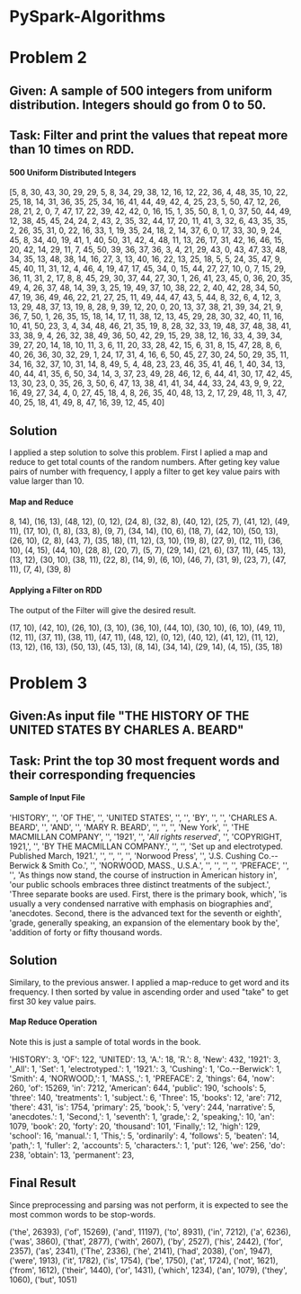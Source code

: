 # PySpark-Algorithms

# Problem 2
## Given: A sample of 500 integers from uniform distribution. Integers should go from 0 to 50. 
## Task: Filter and print the values that repeat more than 10 times on RDD.

#### 500 Uniform Distributed Integers

[5, 8, 30, 43, 30, 29, 29, 5, 8, 34, 29, 38, 12, 16, 12, 22, 36, 4, 48, 35, 10, 22, 25, 18, 14, 31, 36, 35, 25, 34, 16, 41, 44, 49, 42, 4, 25, 23, 5, 50, 47, 12, 26, 28, 21, 2, 0, 7, 47, 17, 22, 39, 42, 42, 0, 16, 15, 1, 35, 50, 8, 1, 0, 37, 50, 44, 49, 12, 38, 45, 45, 24, 24, 2, 43, 2, 35, 32, 44, 17, 20, 11, 41, 3, 32, 6, 43, 35, 35, 2, 26, 35, 31, 0, 22, 16, 33, 1, 19, 35, 24, 18, 2, 14, 37, 6, 0, 17, 33, 30, 9, 24, 45, 8, 34, 40, 19, 41, 1, 40, 50, 31, 42, 4, 48, 11, 13, 26, 17, 31, 42, 16, 46, 15, 20, 42, 14, 29, 11, 7, 45, 50, 39, 36, 37, 36, 3, 4, 21, 29, 43, 0, 43, 47, 33, 48, 34, 35, 13, 48, 38, 14, 16, 27, 3, 13, 40, 16, 22, 13, 25, 18, 5, 5, 24, 35, 47, 9, 45, 40, 11, 31, 12, 4, 46, 4, 19, 47, 17, 45, 34, 0, 15, 44, 27, 27, 10, 0, 7, 15, 29, 36, 11, 31, 2, 17, 8, 8, 45, 29, 30, 37, 44, 27, 30, 1, 26, 41, 23, 45, 0, 36, 20, 35, 49, 4, 26, 37, 48, 14, 39, 3, 25, 19, 49, 37, 10, 38, 22, 2, 40, 42, 28, 34, 50, 47, 19, 36, 49, 46, 22, 21, 27, 25, 11, 49, 44, 47, 43, 5, 44, 8, 32, 6, 4, 12, 3, 13, 29, 48, 37, 13, 19, 8, 28, 9, 39, 12, 20, 0, 20, 13, 37, 38, 21, 39, 34, 21, 9, 36, 7, 50, 1, 26, 35, 15, 18, 14, 17, 11, 38, 12, 13, 45, 29, 28, 30, 32, 40, 11, 16, 10, 41, 50, 23, 3, 4, 34, 48, 46, 21, 35, 19, 8, 28, 32, 33, 19, 48, 37, 48, 38, 41, 33, 38, 9, 4, 26, 32, 38, 49, 36, 50, 42, 29, 15, 29, 38, 12, 16, 33, 4, 39, 34, 39, 27, 20, 14, 18, 10, 11, 3, 6, 11, 20, 33, 28, 42, 15, 6, 31, 8, 15, 47, 28, 8, 6, 40, 26, 36, 30, 32, 29, 1, 24, 17, 31, 4, 16, 6, 50, 45, 27, 30, 24, 50, 29, 35, 11, 34, 16, 32, 37, 10, 31, 14, 8, 49, 5, 4, 48, 23, 23, 46, 35, 41, 46, 1, 40, 34, 13, 40, 44, 41, 35, 6, 50, 34, 14, 3, 37, 23, 49, 28, 46, 12, 6, 44, 41, 30, 17, 42, 45, 13, 30, 23, 0, 35, 26, 3, 50, 6, 47, 13, 38, 41, 41, 34, 44, 33, 24, 43, 9, 9, 22, 16, 49, 27, 34, 4, 0, 27, 45, 18, 4, 8, 26, 35, 40, 48, 13, 2, 17, 29, 48, 11, 3, 47, 40, 25, 18, 41, 49, 8, 47, 16, 39, 12, 45, 40]


## Solution

I applied a step solution to solve this problem. First I aplied a map and reduce to get total counts of the random numbers. After geting key value pairs of number with frequency, I apply a filter to get key value pairs with value larger than 10.

#### Map and Reduce
8, 14), (16, 13), (48, 12), (0, 12), (24, 8), (32, 8), (40, 12), (25, 7), (41, 12), (49, 11), (17, 10), (1, 8), (33, 8), (9, 7), (34, 14), (10, 6), (18, 7), (42, 10), (50, 13), (26, 10), (2, 8), (43, 7), (35, 18), (11, 12), (3, 10), (19, 8), (27, 9), (12, 11), (36, 10), (4, 15), (44, 10), (28, 8), (20, 7), (5, 7), (29, 14), (21, 6), (37, 11), (45, 13), (13, 12), (30, 10), (38, 11), (22, 8), (14, 9), (6, 10), (46, 7), (31, 9), (23, 7), (47, 11), (7, 4), (39, 8)

#### Applying a Filter on RDD

The output of the Filter will give the desired result.

(17, 10), (42, 10), (26, 10), (3, 10), (36, 10), (44, 10), (30, 10), (6, 10), (49, 11), (12, 11), (37, 11), (38, 11), (47, 11), (48, 12), (0, 12), (40, 12), (41, 12), (11, 12), (13, 12), (16, 13), (50, 13), (45, 13), (8, 14), (34, 14), (29, 14), (4, 15), (35, 18)


# Problem 3
## Given:As input file "THE HISTORY OF THE UNITED STATES BY CHARLES A. BEARD" 
## Task: Print the top 30 most frequent words and their corresponding frequencies

#### Sample of Input File

'HISTORY', '', 'OF THE', '', 'UNITED STATES', '', '', 'BY', '', '', 'CHARLES A. BEARD', '', 'AND', '', 'MARY R. BEARD', '', '', '', 'New York', '', 'THE MACMILLAN COMPANY', '', '1921', '', '_All rights reserved_', '', 'COPYRIGHT, 1921,', '', 'BY THE MACMILLAN COMPANY.', '', '', 'Set up and electrotyped. Published March, 1921.', '', '', '', '', 'Norwood Press', '', 'J.S. Cushing Co.--Berwick & Smith Co.', '', 'NORWOOD, MASS., U.S.A.', '', '', '', '', 'PREFACE', '', '', 'As things now stand, the course of instruction in American history in', 'our public schools embraces three distinct treatments of the subject.', 'Three separate books are used. First, there is the primary book, which', 'is usually a very condensed narrative with emphasis on biographies and', 'anecdotes. Second, there is the advanced text for the seventh or eighth', 'grade, generally speaking, an expansion of the elementary book by the', 'addition of forty or fifty thousand words.


## Solution 

Similary, to the previous answer. I applied a map-reduce to get word and its frequency. I then sorted by value in ascending order and used "take" to get first 30 key value pairs.

#### Map Reduce Operation

Note this is just a sample of total words in the book.

'HISTORY': 3, 'OF': 122, 'UNITED': 13, 'A.': 18, 'R.': 8, 'New': 432, '1921': 3, '_All': 1, 'Set': 1, 'electrotyped.': 1, '1921.': 3, 'Cushing': 1, 'Co.--Berwick': 1, 'Smith': 4, 'NORWOOD,': 1, 'MASS.,': 1, 'PREFACE': 2, 'things': 64, 'now': 260, 'of': 15269, 'in': 7212, 'American': 644, 'public': 190, 'schools': 5, 'three': 140, 'treatments': 1, 'subject.': 6, 'Three': 15, 'books': 12, 'are': 712, 'there': 431, 'is': 1754, 'primary': 25, 'book,': 5, 'very': 244, 'narrative': 5, 'anecdotes.': 1, 'Second,': 1, 'seventh': 1, 'grade,': 2, 'speaking,': 10, 'an': 1079, 'book': 20, 'forty': 20, 'thousand': 101, 'Finally,': 12, 'high': 129, 'school': 16, 'manual.': 1, 'This,': 5, 'ordinarily': 4, 'follows': 5, 'beaten': 14, 'path,': 1, 'fuller': 2, 'accounts': 5, 'characters.': 1, 'put': 126, 'we': 256, 'do': 238, 'obtain': 13, 'permanent': 23,

## Final Result

Since preprocessing and parsing was not perform, it is expected to see the most common words to be stop-words.

('the', 26393), ('of', 15269), ('and', 11197), ('to', 8931), ('in', 7212), ('a', 6236), ('was', 3860), ('that', 2877), ('with', 2607), ('by', 2527), ('his', 2442), ('for', 2357), ('as', 2341), ('The', 2336), ('he', 2141), ('had', 2038), ('on', 1947), ('were', 1913), ('it', 1782), ('is', 1754), ('be', 1750), ('at', 1724), ('not', 1621), ('from', 1612), ('their', 1440), ('or', 1431), ('which', 1234), ('an', 1079), ('they', 1060), ('but', 1051)

